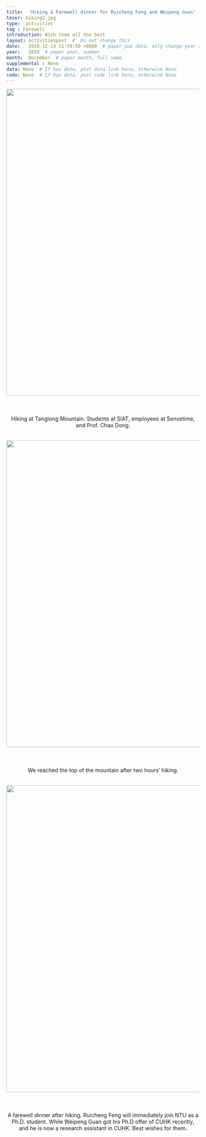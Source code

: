 ```yaml
---
title:  'Hiking & Farewell dinner for Ruicheng Feng and Weipeng Guan'  #  Paper title, covered by ''
teser: hiking2.jpg
type:  activities
tag : Farewell
introduction: Wish them all the best
layout: activitiespost  #  Do not change this
date:   2019-12-14 11:59:59 +0800  # paper pub data, only change year and month according to this format
year:   2019  # paper year, number
month:  December  # paper month, full name
supplemental : None
data: None  # If has data, post data link here, otherwise None
code: None  # If has data, post code link here, otherwise None
---
```


<center><img src="http://xpixel.group/images/activities/hiking1.jpg" width = "800" height = "auto"/></center>

&nbsp;
&nbsp;
<center>
<p style="font-size:20px;width:100%;text-align:left" >

Hiking at Tanglong Mountain. Students at SIAT, employees at Sensetime, and Prof. Chao Dong.
</p>
</center>
&nbsp;

<center><img src="http://xpixel.group/images/activities/hiking2.jpg" width = "800" height = "auto"/></center>

&nbsp;
&nbsp;
<center>
<p style="font-size:20px;width:100%;text-align:left" >

We reached the top of the mountain after two hours’ hiking.

</p>
</center>
&nbsp;

<center><img src="http://xpixel.group/images/activities/hiking3.jpg" width = "800" height = "auto"/></center>

&nbsp;
&nbsp;
<center>
<p style="font-size:20px;width:100%;text-align:left" >

A farewell dinner after hiking. Ruicheng Feng will immediately join NTU as a Ph.D. student. While Weipeng Guan got his Ph.D offer of CUHK recently, and he is now a research assistant in CUHK. Best wishes for them.
</p>
</center>
&nbsp;


